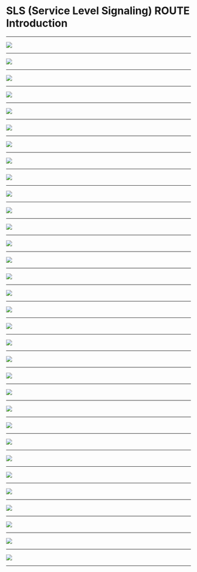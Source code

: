# SLS (Service Level Signaling) ROUTE Introduction

***
![](/atsc3/res/route_1.png)
***
![](/atsc3/res/route_2.png)
***
![](/atsc3/res/route_3.png)
***
![](/atsc3/res/route_4.png)
***
![](/atsc3/res/route_5.png)
***
![](/atsc3/res/route_6.png)
***
![](/atsc3/res/route_7.png)
***
![](/atsc3/res/route_8.png)
***
![](/atsc3/res/route_9.png)
***
![](/atsc3/res/route_10.png)
***
![](/atsc3/res/route_11.png)
***
![](/atsc3/res/route_12.png)
***
![](/atsc3/res/route_13.png)
***
![](/atsc3/res/route_14.png)
***
![](/atsc3/res/route_15.png)
***
![](/atsc3/res/route_16.png)
***
![](/atsc3/res/route_17.png)
***
![](/atsc3/res/route_18.png)
***
![](/atsc3/res/route_19.png)
***
![](/atsc3/res/route_20.png)
***
![](/atsc3/res/route_21.png)
***
![](/atsc3/res/route_22.png)
***
![](/atsc3/res/route_23.png)
***
![](/atsc3/res/route_24.png)
***
![](/atsc3/res/route_25.png)
***
![](/atsc3/res/route_26.png)
***
![](/atsc3/res/route_27.png)
***
![](/atsc3/res/route_28.png)
***
![](/atsc3/res/route_29.png)
***
![](/atsc3/res/route_30.png)
***
![](/atsc3/res/route_31.png)
***
![](/atsc3/res/route_32.png)
***



